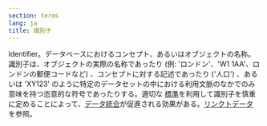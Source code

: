 ```yaml
---
section: terms
lang: ja
title: 識別子
---
```


Identifier。データベースにおけるコンセプト、あるいはオブジェクトの名称。識別子は、オブジェクトの実際の名称であったり (例: 'ロンドン'、'W1 1AA'、ロンドンの郵便コードなど) 、コンセプトに対する記述であったり ('人口') 、あるいは 'XY123' のように特定のデータセットの中における利用文脈のなかでのみ意味を持つ恣意的な符号であったりする。適切な [標準](../linked-data/standard/)を利用して識別子を慎重に定めることによって、[データ統合](../data-integration/)が促進される効果がある。[リンクトデータ](../linked-data/) を参照。
